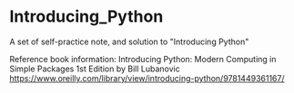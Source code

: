 # Introducing_Python
A set of self-practice note, and solution to "Introducing Python"

Reference book information:
Introducing Python: Modern Computing in Simple Packages 1st Edition
by Bill Lubanovic 
https://www.oreilly.com/library/view/introducing-python/9781449361167/
